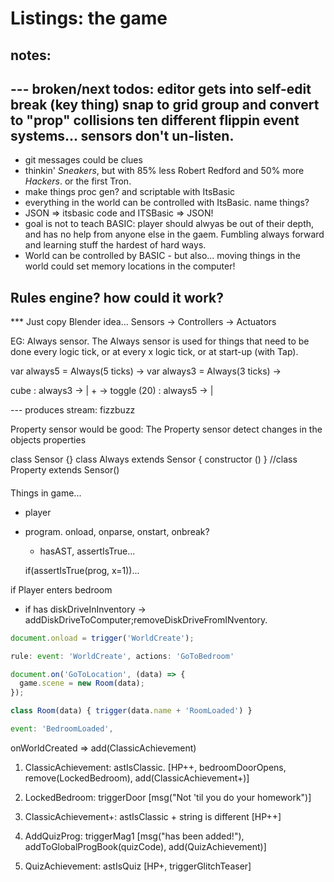 # Listings: the game


## notes:

--- broken/next todos:
editor gets into self-edit break (key thing)
snap to grid
group and convert to "prop"
collisions
ten different flippin event systems...
sensors don't un-listen.
----

* git messages could be clues
* thinkin' *Sneakers*, but with 85% less Robert Redford and 50% more *Hackers*. or the first Tron.
* make things proc gen? and scriptable with ItsBasic
* everything in the world can be controlled with ItsBasic.
  name things?
* JSON => itsbasic code and ITSBasic => JSON!
* goal is not to teach BASIC: player should alwyas be out of their depth, and has no help from anyone else in the gaem. Fumbling always forward and learning stuff the hardest of hard ways.
* World can be controlled by BASIC - but also... moving things in the world could set memory locations in the computer!

## Rules engine? how could it work?

*** Just copy Blender idea...
Sensors -> Controllers -> Actuators

EG: Always sensor. The Always sensor is used for things that need to be done every logic tick, or at every x logic tick, or at start-up (with Tap).


var always5 = Always(5 ticks) ->
var always3 = Always(3 ticks) ->

cube
  : always3 -> |
               + -> toggle (20)
  : always5 -> |

  --- produces stream: fizzbuzz

Property sensor would be good: The Property sensor detect changes in the objects properties

class Sensor {}
class Always extends Sensor {
  constructor ()
}
//class Property extends Sensor()



####

Things in game...

* player

* program. onload, onparse, onstart, onbreak?
  * hasAST, assertIsTrue...

  if(assertIsTrue(prog, x=1))...

if Player enters bedroom
  * if has diskDriveInInventory -> addDiskDriveToComputer;removeDiskDriveFromINventory.

```js
document.onload = trigger('WorldCreate');

rule: event: 'WorldCreate', actions: 'GoToBedroom'

document.on('GoToLocation', (data) => {
  game.scene = new Room(data);
});

class Room(data) { trigger(data.name + 'RoomLoaded') }

event: 'BedroomLoaded',


```
onWorldCreated => add(ClassicAchievement)

1. ClassicAchievement: astIsClassic.
   [HP++, bedroomDoorOpens, remove(LockedBedroom), add(ClassicAchievement+)]

2. LockedBedroom: triggerDoor
   [msg("Not 'til you do your homework")]

3. ClassicAchievement+: astIsClassic + string is different
   [HP++]

4. AddQuizProg: triggerMag1
   [msg("has been added!"), addToGlobalProgBook(quizCode), add(QuizAchievement)]

5. QuizAchievement: astIsQuiz
   [HP+, triggerGlitchTeaser]

